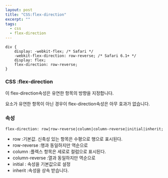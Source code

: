 ```yaml
---
layout: post
title: "CSS:flex-direction"
excerpt: ""
tags: 
  - css
  - flex-direction
---
```


```
div {
    display: -webkit-flex; /* Safari */
    -webkit-flex-direction: row-reverse; /* Safari 6.1+ */
    display: flex;
    flex-direction: row-reverse; 
}
```
### CSS :flex-direction

이 flex-direction속성은 유연한 항목의 방향을 지정합니다.

요소가 유연한 항목이 아닌 경우이 flex-direction속성은 아무 효과가 없습니다.


### 속성
`flex-direction: row|row-reverse|column|column-reverse|initial|inherit;`

+ row :기본값. 신축성 있는 항목은 수평으로 행으로 표시된다.
+ row-reverse :행과 동일하지만 역순으로
+ column :플렉스 항목은 세로로 컬럼으로 표시된다.
+ column-reverse :열과 동일하지만 역순으로
+ initial :	 속성을 기본값으로 설정
+ inherit :속성을 상속 받습니다.
